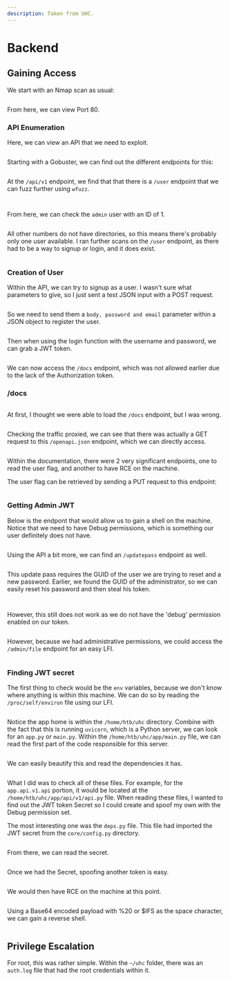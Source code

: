 ```yaml
---
description: Taken from UHC.
---
```


# Backend

## Gaining Access

We start with an Nmap scan as usual:

<figure><img src="../../../.gitbook/assets/image (3) (3) (3).png" alt=""><figcaption></figcaption></figure>

From here, we can view Port 80.&#x20;

### API Enumeration

Here, we can view an API that we need to exploit.

<figure><img src="../../../.gitbook/assets/image (2) (1) (7).png" alt=""><figcaption></figcaption></figure>

Starting with a Gobuster, we can find out the different endpoints for this:

&#x20;

<figure><img src="../../../.gitbook/assets/image (10) (4).png" alt=""><figcaption></figcaption></figure>

At the `/api/v1` endpoint, we find that that there is a `/user` endpoint that we can fuzz further using `wfuzz`.

<figure><img src="../../../.gitbook/assets/image (175).png" alt=""><figcaption></figcaption></figure>

<figure><img src="../../../.gitbook/assets/image (1) (1) (6).png" alt=""><figcaption></figcaption></figure>

From here, we can check the `admin` user with an ID of 1.&#x20;

<figure><img src="../../../.gitbook/assets/image (173) (2).png" alt=""><figcaption></figcaption></figure>

All other numbers do not have directories, so this means there's probably only one user available. I ran further scans on the `/user` endpoint, as there had to be a way to signup or login, and it does exist.

<figure><img src="../../../.gitbook/assets/image (183) (2).png" alt=""><figcaption></figcaption></figure>

### Creation of User

Within the API, we can try to signup as a user. I wasn't sure what parameters to give, so I just sent a test JSON input with a POST request.

<figure><img src="../../../.gitbook/assets/image (177).png" alt=""><figcaption></figcaption></figure>

So we need to send them a `body, password and email` parameter within a JSON object to register the user.

<figure><img src="../../../.gitbook/assets/image (213).png" alt=""><figcaption></figcaption></figure>

Then when using the login function with the username and password, we can grab a JWT token.

<figure><img src="../../../.gitbook/assets/image (189).png" alt=""><figcaption></figcaption></figure>

We can now access the `/docs` endpoint, which was not allowed earlier due to the lack of the Authorization token.

### /docs

<figure><img src="../../../.gitbook/assets/image (201) (1).png" alt=""><figcaption></figcaption></figure>

At first, I thought we were able to load the `/docs` endpoint, but I was wrong.

<figure><img src="../../../.gitbook/assets/image (178).png" alt=""><figcaption></figcaption></figure>

Checking the traffic proxied, we can see that there was actually a GET request to this `/openapi.json` endpoint, which we can directly access.

<figure><img src="../../../.gitbook/assets/image (170).png" alt=""><figcaption></figcaption></figure>

Within the documentation, there were 2 very significant endpoints, one to read the user flag, and another to have RCE on the machine.

The user flag can be retrieved by sending a PUT request to this endpoint:

<figure><img src="../../../.gitbook/assets/image (196) (1).png" alt=""><figcaption></figcaption></figure>

### Getting Admin JWT

Below is the endpont that would allow us to gain a shell on the machine. Notice that we need to have Debug permissions, which is something our user definitely does not have.

<figure><img src="../../../.gitbook/assets/image (168) (1).png" alt=""><figcaption></figcaption></figure>

Using the API a bit more, we can find an `/updatepass` endpoint as well.

<figure><img src="../../../.gitbook/assets/image (188).png" alt=""><figcaption></figcaption></figure>

This update pass requires the GUID of the user we are trying to reset and a new password. Earlier, we found the GUID of the administrator, so we can easily reset his password and then steal his token.

<figure><img src="../../../.gitbook/assets/image (1) (1) (4) (2).png" alt=""><figcaption></figcaption></figure>

<figure><img src="../../../.gitbook/assets/image (185).png" alt=""><figcaption></figcaption></figure>

However, this still does not work as we do not have the 'debug' permission enabled on our token.

<figure><img src="../../../.gitbook/assets/image (225).png" alt=""><figcaption></figcaption></figure>

However, because we had administrative permissions, we could access the `/admin/file` endpoint for an easy LFI.

<figure><img src="../../../.gitbook/assets/image (216).png" alt=""><figcaption></figcaption></figure>

### Finding JWT secret

The first thing to check would be the `env` variables, because we don't know where anything is within this machine. We can do so by reading the `/proc/self/environ` file using our LFI.

<figure><img src="../../../.gitbook/assets/image (5) (9).png" alt=""><figcaption></figcaption></figure>

Notice the app home is within the `/home/htb/uhc` directory. Combine with the fact that this is running `uvicorn`, which is a Python server, we can look for an `app.py` or `main.py`. Within the `/home/htb/uhc/app/main.py` file, we can read the first part of the code responsible for this server.

<figure><img src="../../../.gitbook/assets/image (211).png" alt=""><figcaption></figcaption></figure>

We can easily beautify this and read the dependencies it has.

<figure><img src="../../../.gitbook/assets/image (224) (2).png" alt=""><figcaption></figcaption></figure>

What I did was to check all of these files. For example, for the `app.api.v1.api` portion, it would be located at the `/home/htb/uhc/app/api/v1/api.py` file. When reading these files, I wanted to find out the JWT token Secret so I could create and spoof my own with the Debug permission set.&#x20;

The most interesting one was the `deps.py` file. This file had imported the JWT secret from the `core/config.py` directory.

<figure><img src="../../../.gitbook/assets/image (181).png" alt=""><figcaption></figcaption></figure>

From there, we can read the secret.

<figure><img src="../../../.gitbook/assets/image (199).png" alt=""><figcaption></figcaption></figure>

Once we had the Secret, spoofing another token is easy.

<figure><img src="../../../.gitbook/assets/image (174).png" alt=""><figcaption></figcaption></figure>

We would then have RCE on the machine at this point.

<figure><img src="../../../.gitbook/assets/image (4) (1) (5) (1) (1).png" alt=""><figcaption></figcaption></figure>

Using a Base64 encoded payload with %20 or $IFS as the space character, we can gain a reverse shell.

<figure><img src="../../../.gitbook/assets/image (226) (1).png" alt=""><figcaption></figcaption></figure>

## Privilege Escalation

For root, this was rather simple. Within the `~/uhc` folder, there was an `auth.log` file that had the root credentials within it.

<figure><img src="../../../.gitbook/assets/image (190).png" alt=""><figcaption></figcaption></figure>

<figure><img src="../../../.gitbook/assets/image (215) (2).png" alt=""><figcaption></figcaption></figure>
